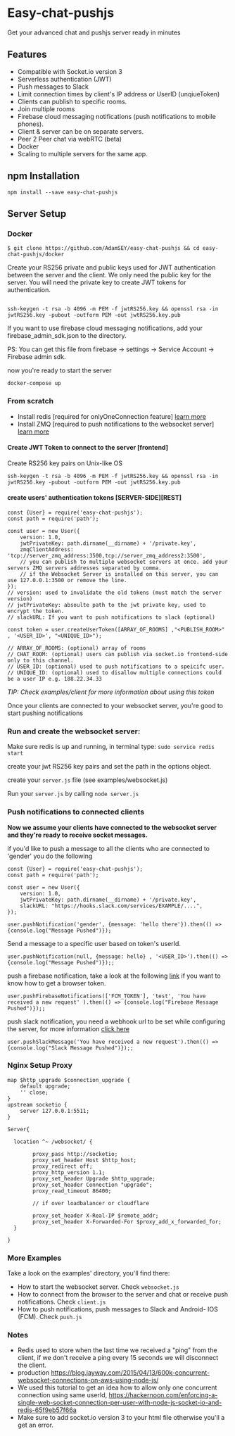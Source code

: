 # Easy-chat-pushjs

Get your advanced chat and pushjs server ready in minutes

## Features

- Compatible with Socket.io version 3
- Serverless authentication (JWT)
- Push messages to Slack
- Limit connection times by client's IP address or UserID (unqiueToken)
- Clients can publish to specific rooms.
- Join multiple rooms
- Firebase cloud messaging notifications (push notifications to mobile phones).
- Client & server can be on separate servers.
- Peer 2 Peer chat via webRTC (beta)
- Docker
- Scaling to multiple servers for the same app.  
## npm Installation

    npm install --save easy-chat-pushjs


## Server Setup


### Docker

```
$ git clone https://github.com/AdamSEY/easy-chat-pushjs && cd easy-chat-pushjs/docker

```

Create your RS256 private and public keys used for JWT authentication between the server and the client.
We only need the public key for the server. You will need the private key to create JWT tokens for authentication.

```

ssh-keygen -t rsa -b 4096 -m PEM -f jwtRS256.key && openssl rsa -in jwtRS256.key -pubout -outform PEM -out jwtRS256.key.pub

```

If you want to use firebase cloud messaging notifications, add your firebase_admin_sdk.json to the directory.

PS: You can get this file from firebase -> settings -> Service Account -> Firebase admin sdk.


now you're ready to start the server

```
docker-compose up
```

### From scratch


- Install redis [required for onlyOneConnection feature] [learn more](https://www.digitalocean.com/community/tutorials/how-to-install-and-secure-redis-on-ubuntu-18-04)
- Install ZMQ [required to push notifications to the websocket server] [learn more](https://zeromq.org/download/)



#### Create JWT Token to connect to the server [frontend]

Create RS256 key pairs on Unix-like OS

    ssh-keygen -t rsa -b 4096 -m PEM -f jwtRS256.key && openssl rsa -in jwtRS256.key -pubout -outform PEM -out jwtRS256.key.pub


#### create users' authentication tokens [SERVER-SIDE][REST]

    const {User} = require('easy-chat-pushjs');
    const path = require('path');

    const user = new User({
        version: 1.0,
        jwtPrivateKey: path.dirname(__dirname) + '/private.key',
        zmqClientAddress: 'tcp://server_zmq_address:3500,tcp://server_zmq_address2:3500',
        // you can publish to multiple websocket servers at once. add your servers ZMQ servers addresses separated by comma.
        // if the Websocket Server is installed on this server, you can use 127.0.0.1:3500 or remove the line.
    });
    // version: used to invalidate the old tokens (must match the server version)
    // jwtPrivateKey: absoulte path to the jwt private key, used to encrypt the token.
    // slackURL: If you want to push notifications to slack (optional)

    const token = user.createUserToken([ARRAY_OF_ROOMS] ,"<PUBLISH_ROOM>" , '<USER_ID>', "<UNIQUE_ID>");

    // ARRAY_OF_ROOMS: (optional) array of rooms 
    // CHAT_ROOM: (optional) users can publish via socket.io frontend-side only to this channel.
    // USER_ID: (optional) used to push notifications to a speicifc user.
    // UNIQUE_ID: (optional) used to disallow multiple connections could be a user IP e.g. 188.22.34.33



*TIP: Check examples/client for more information about using this token*

Once your clients are connected to your websocket server, you're good to start pushing notifications

### Run and create the websocket server:

Make sure redis is up and running, in terminal type: `sudo service redis start`

create your jwt RS256 key pairs and set the path in the options object.

create your `server.js` file (see examples/websocket.js)

Run your `server.js` by calling `node server.js`



### Push notifications to connected clients

**Now we assume your clients have connected to the websocket server and they're ready to receive socket messages.**

if you'd like to push a message to all the clients who are connected to 'gender' you do the following

    const {User} = require('easy-chat-pushjs');
    const path = require('path');

    const user = new User({
        version: 1.0, 
        jwtPrivateKey: path.dirname(__dirname) + '/private.key', 
        slackURL: "https://hooks.slack.com/services/EXAMPLE/....",
    });

    user.pushNotification('gender', {message: 'hello there'}).then(() => {console.log("Message Pushed")});


Send a message to a specific user based on token's userId.

    user.pushNotification(null, {message: hello} , '<USER_ID>').then(() => {console.log("Message Pushed")});;


push a firebase notification, take a look at the following [link](https://developers.google.com/web/ilt/pwa/introduction-to-push-notifications) if you want to know how to get a browser token.

    user.pushFirebaseNotifications(['FCM_TOKEN'], 'test', 'You have received a new request' ).then(() => {console.log("Firebase Message Pushed")});;

push slack notification, you need a webhook url to be set while configuring the server, for more information [click here](https://api.slack.com/messaging/webhooks)

    user.pushSlackMessage('You have received a new request').then(() => {console.log("Slack Message Pushed")});;


### Nginx Setup Proxy

    map $http_upgrade $connection_upgrade {
        default upgrade;
        '' close;
    }
    upstream socketio {
        server 127.0.0.1:5511;
    }
    
    Server{
    
      location ^~ /websocket/ {
           
            proxy_pass http://socketio;
            proxy_set_header Host $http_host;
            proxy_redirect off;
            proxy_http_version 1.1;
            proxy_set_header Upgrade $http_upgrade;
            proxy_set_header Connection "upgrade";
            proxy_read_timeout 86400;
            
            // if over loadbalancer or cloudflare 
            
            proxy_set_header X-Real-IP $remote_addr;
            proxy_set_header X-Forwarded-For $proxy_add_x_forwarded_for;
      }
      
    }  

### More Examples

Take a look on the examples' directory, you'll find there:
- How to start the websocket server. Check `websocket.js`
- How to connect from the browser to the server and chat or receive push notifications. Check `client.js`
- How to push notifications, push messages to Slack and Android- IOS (FCM). Check `push.js`



### Notes
- Redis used to store when the last time we received a "ping" from the client, if we don't receive a ping every 15 seconds we will disconnect the client.
- production https://blog.jayway.com/2015/04/13/600k-concurrent-websocket-connections-on-aws-using-node-js/
- We used this tutorial to get an idea how to allow only one concurrent connection using same userId, https://hackernoon.com/enforcing-a-single-web-socket-connection-per-user-with-node-js-socket-io-and-redis-65f9eb57f66a
- Make sure to add socket.io version 3 to your html file otherwise you'll a get an error.


